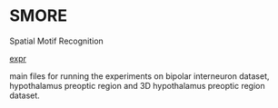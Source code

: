 # SMORE
Spatial Motif Recognition

[expr](https://github.com/zsamadi/SMORE/tree/main/expr)

main files for running the experiments on bipolar interneuron dataset, hypothalamus preoptic region and 3D hypothalamus preoptic region dataset. 

